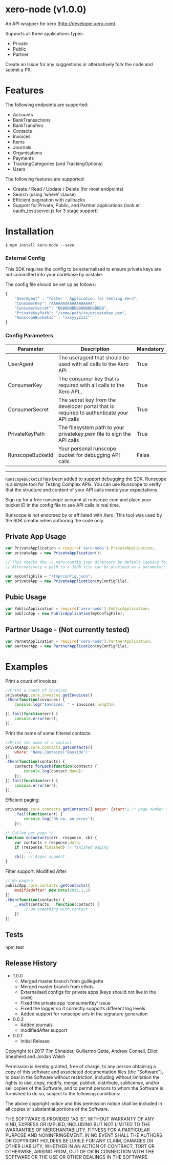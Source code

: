 xero-node (v1.0.0)
===========
An API wrapper for xero (http://developer.xero.com).

Supports all three applications types:

* Private
* Public
* Partner


Create an Issue for any suggestions or alternatively fork the code and submit a PR.

# Features

The following endpoints are supported:
* Accounts
* BankTransactions
* BankTransfers
* Contacts
* Invoices
* Items
* Journals
* Organisations
* Payments
* TrackingCategories (and TrackingOptions)
* Users

The following features are supported:
* Create / Read / Update / Delete (for most endpoints)
* Search (using 'where' clause)
* Efficient pagination with callbacks
* Support for Private, Public, and Partner applications (look at oauth_test/server.js for 3 stage support)


# Installation

    $ npm install xero-node --save


### External Config 

This SDK requires the config to be externalised to ensure private keys are not committed into your codebase by mistake.

The config file should be set up as follows:

```javascript
{
    "UserAgent" : "Tester - Application for testing Xero",
    "ConsumerKey": "AAAAAAAAAAAAAAAAAA",
    "ConsumerSecret": "BBBBBBBBBBBBBBBBBBBB",
    "PrivateKeyPath": "/some/path/to/privatekey.pem",
    "RunscopeBucketId" : "xxxyyyzzzz"
}
```

### Config Parameters

| Parameter        | Description                                                                              | Mandatory |
|------------------|------------------------------------------------------------------------------------------|-----------|
| UserAgent        | The useragent that should be used with all calls to the Xero API                         | True      |
| ConsumerKey      | The consumer key that is required with all calls to the Xero API.,                       | True      |
| ConsumerSecret   | The secret key from the developer portal that is required to authenticate your API calls | True      |
| PrivateKeyPath   | The filesystem path to your privatekey.pem file to sign the API calls                    | True      |
| RunscopeBucketId | Your personal runscope bucket for debugging API calls                                    | False     |
---

`RunscopeBucketId` has been added to support debugging the SDK.  Runscope is a simple tool for Testing Complex APIs. You can use Runscope to verify that the structure and content of your API calls meets your expectations. 

Sign up for a free runscope account at runscope.com and place your bucket ID in the config file to see API calls in real time.

Runscope is not endorsed by or affiliated with Xero. This tool was used by the SDK creator when authoring the code only.


## Private App Usage

```javascript
var PrivateApplication = require('xero-node').PrivateApplication;
var privateApp = new PrivateApplication();

// This checks the ~/.xero/config.json directory by default looking for a config file.
// Alternatively a path to a JSON file can be provided as a parameter:

var myConfigFile = "/tmp/config.json";
var privateApp = new PrivateApplication(myConfigFile);
```

## Pubic Usage

```javascript
var PublicApplication = require('xero-node').PublicApplication;
var publicApp = new PublicApplication(myConfigFile);
```

## Partner Usage - (Not currently tested)

```javascript
var ParnetApplication = require('xero-node').PartnerApplication;
var partnerApp = new PartnerApplication(myConfigFile);
```

Examples
========
Print a count of invoices:

```javascript
//Print a count of invoices
privateApp.core.invoices.getInvoices()
.then(function(invoices) {
    console.log("Invoices: " + invoices.length);

}).fail(function(err) {
    console.error(err);
});
```

Print the name of some filtered contacts:

```javascript
//Print the name of a contact
privateApp.core.contacts.getContacts({ 
    where: 'Name.Contains("Bayside")' 
})
.then(function(contacts) {
    contacts.forEach(function(contact) {
        console.log(contact.Name);
    });
}).fail(function(err) {
    console.error(err);
});
```

Efficient paging:

```javascript
privateApp.core.contacts.getContacts({ pager: {start:1 /* page number */, callback:onContacts}})
    .fail(function(err) {
        console.log('Oh no, an error');
    });

/* Called per page */
function onContacts(err, response, cb) {
    var contacts = response.data;
    if (response.finished) // finished paging
        ....
    cb(); // Async support
}
```

Filter support: Modified After
```javascript
// No paging
publicApp.core.contacts.getContacts({ 
    modifiedAfter: new Date(2013,1,1) 
})
.then(function(contacts) {
    _.each(contacts,  function(contact) {
        // Do something with contact
    })
})

```


## Tests

npm test

## Release History

* 1.0.0
    - Merged master branch from guillegette
    - Merged master branch from elliots
    - Externalised configs for private apps (keys should not live in the code)
    - Fixed the private app 'consumerKey' issue
    - Fixed the logger so it correctly supports different log levels
    - Added support for runscope urls in the signature generation
* 0.0.2
    - Added journals
    - modifiedAfter support
* 0.0.1
    - Initial Release


Copyright (c) 2017 Tim Shnaider, Guillermo Gette, Andrew Connell, Elliot Shepherd and Jordan Walsh

Permission is hereby granted, free of charge, to any person obtaining a copy of this software and associated documentation files (the "Software"), to deal in the Software without restriction, including without limitation the rights to use, copy, modify, merge, publish, distribute, sublicense, and/or sell copies of the Software, and to permit persons to whom the Software is furnished to do so, subject to the following conditions:

The above copyright notice and this permission notice shall be included in all copies or substantial portions of the Software.

THE SOFTWARE IS PROVIDED "AS IS", WITHOUT WARRANTY OF ANY KIND, EXPRESS OR IMPLIED, INCLUDING BUT NOT LIMITED TO THE WARRANTIES OF MERCHANTABILITY, FITNESS FOR A PARTICULAR PURPOSE AND NONINFRINGEMENT. IN NO EVENT SHALL THE AUTHORS OR COPYRIGHT HOLDERS BE LIABLE FOR ANY CLAIM, DAMAGES OR OTHER LIABILITY, WHETHER IN AN ACTION OF CONTRACT, TORT OR OTHERWISE, ARISING FROM, OUT OF OR IN CONNECTION WITH THE SOFTWARE OR THE USE OR OTHER DEALINGS IN THE SOFTWARE.

